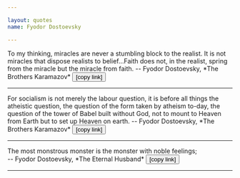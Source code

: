 ```yaml
---

layout: quotes 
name: Fyodor Dostoevsky

---
```


<div id="dost-miracles">
</div>
To my thinking, miracles are never a stumbling block to the realist. It is not miracles that dispose realists to belief...Faith does not, in the realist, spring from the miracle but the miracle from faith.  
-- Fyodor Dostoevsky, *The Brothers Karamazov* <button onclick="Copy('dost-miracles')">[copy link]</button>

---

<div id="dost-socialism">
</div>
For socialism is not merely the labour question, it is before all things the atheistic question, the question of the form taken by atheism to-day, the question of the tower of Babel built without God, not to mount to Heaven from Earth but to set up Heaven on earth.  
-- Fyodor Dostoevsky, *The Brothers Karamazov* <button onclick="Copy('dost-socialism')">[copy link]</button>

---

<div id="dost-monster">
</div>
The most monstrous monster is the monster with noble feelings;<br>
-- Fyodor Dostoevsky, *The Eternal Husband* <button onclick="Copy('dost-monster')">[copy link]</button>

---
